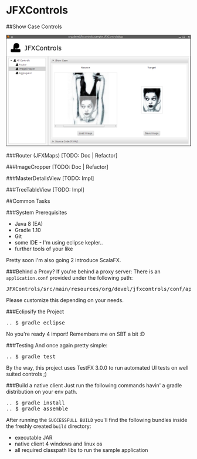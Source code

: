 JFXControls
===========

##Show Case Controls

<img src="src/site/screenshots/110214.png" alt="Screenshot (11.02.14)" />

###Router (JFXMaps)
[TODO: Doc | Refactor]

###ImageCropper
[TODO: Doc | Refactor]

###MasterDetailsView
[TODO: Impl]

###TreeTableView
[TODO: Impl]

##Common Tasks

###System Prerequisites
* Java 8 (EA)
* Gradle 1.10
* Git
* some IDE - I'm using eclipse kepler..
* further tools of your like

Pretty soon I'm also going 2 introduce ScalaFX.

###Behind a Proxy?
If you're behind a proxy server: There is an <code>application.conf</code> provided under the following path:

<pre>
JFXControls/src/main/resources/org/devel/jfxcontrols/conf/application.conf
</pre>

Please customize this depending on your needs.

###Eclipsify the Project

<pre>
.. $ gradle eclipse
</pre>

No you're ready 4 import! Remembers me on SBT a bit :D

###Testing
And once again pretty simple:

<pre>
.. $ gradle test
</pre>

By the way, this project uses TestFX 3.0.0 to run automated UI tests on well suited controls ;)

###Build a native client
Just run the following commands havin' a gradle distribution on your env path.

<pre>
.. $ gradle install
.. $ gradle assemble
</pre>

After running the <code>SUCCESSFULL BUILD</code> you'll find the following bundles inside the freshly created <code>build</code> directory:

* executable JAR
* native client 4 windows and linux os
* all required classpath libs to run the sample application
